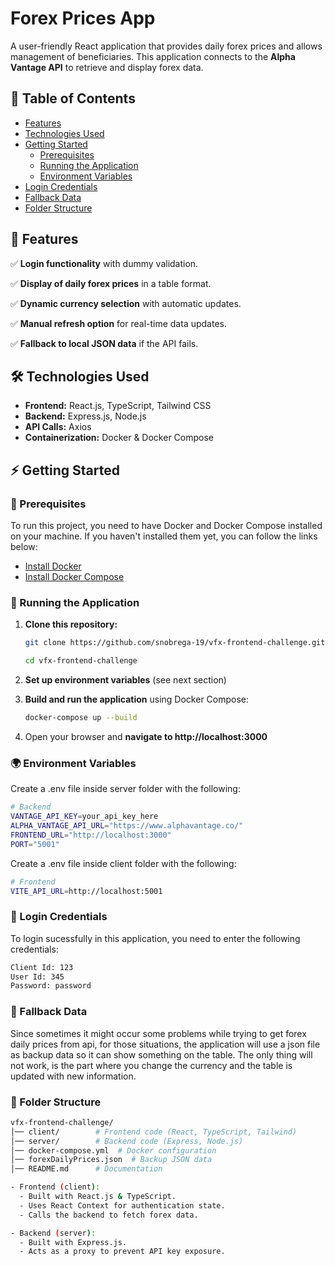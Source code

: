 # Forex Prices App

A user-friendly React application that provides daily forex prices and allows management of beneficiaries. This application connects to the **Alpha Vantage API** to retrieve and display forex data.

## 📌 Table of Contents

- [Features](#features)
- [Technologies Used](#technologies-used)
- [Getting Started](#getting-started)
  - [Prerequisites](#prerequisites)
  - [Running the Application](#running-the-application)
  - [Environment Variables](#environment-variables)
- [Login Credentials](#login-credentials)  
- [Fallback Data](#fallback-data)  
- [Folder Structure](#folder-structure)  


## 🚀 Features

✅ **Login functionality** with dummy validation.

✅ **Display of daily forex prices** in a table format.

✅ **Dynamic currency selection** with automatic updates.

✅ **Manual refresh option** for real-time data updates.

✅ **Fallback to local JSON data** if the API fails.

## 🛠 Technologies Used

- **Frontend:** React.js, TypeScript, Tailwind CSS  
- **Backend:** Express.js, Node.js  
- **API Calls:** Axios  
- **Containerization:** Docker & Docker Compose 

## ⚡ Getting Started

### 📌 Prerequisites

To run this project, you need to have Docker and Docker Compose installed on your machine. If you haven't installed them yet, you can follow the links below:

- [Install Docker](https://docs.docker.com/get-docker/)
- [Install Docker Compose](https://docs.docker.com/compose/install/)

### 🏃 Running the Application

1. **Clone this repository:**

   ```bash
   git clone https://github.com/snobrega-19/vfx-frontend-challenge.git

   cd vfx-frontend-challenge
   ```

2. **Set up environment variables** (see next section)

3. **Build and run the application** using Docker Compose:
 
    ```bash
    docker-compose up --build
    ```
4. Open your browser and **navigate to http://localhost:3000**

### 🌍 Environment Variables

Create a .env file inside server folder with the following:
   ```bash
   # Backend
   VANTAGE_API_KEY=your_api_key_here
   ALPHA_VANTAGE_API_URL="https://www.alphavantage.co/"
   FRONTEND_URL="http://localhost:3000"
   PORT="5001"
   ````
Create a .env file inside client folder with the following:
   ```bash
   # Frontend
   VITE_API_URL=http://localhost:5001
   ```
    

### 🔑 Login Credentials

To login sucessfully in this application, you need to enter the following credentials:
   ```bash
   Client Id: 123
   User Id: 345
   Password: password
   ```

### 🔄 Fallback Data

Since sometimes it might occur some problems while trying to get forex daily prices from api, for those situations, the application will use a json file as backup data so it can show something on the table. The only thing will not work, is the part where you change the currency and the table is updated with new information.


### 📂 Folder Structure

  ```bash
  vfx-frontend-challenge/
  │── client/        # Frontend code (React, TypeScript, Tailwind)
  │── server/        # Backend code (Express, Node.js)
  │── docker-compose.yml  # Docker configuration
  │── forexDailyPrices.json  # Backup JSON data
  │── README.md      # Documentation

- Frontend (client):
    - Built with React.js & TypeScript.
    - Uses React Context for authentication state.
    - Calls the backend to fetch forex data.

- Backend (server):
    - Built with Express.js.
    - Acts as a proxy to prevent API key exposure.
